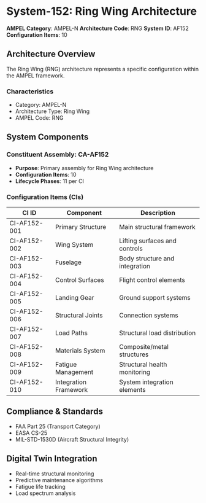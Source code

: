 # System-152: Ring Wing Architecture

**AMPEL Category**: AMPEL-N
**Architecture Code**: RNG
**System ID**: AF152
**Configuration Items**: 10

## Architecture Overview

The Ring Wing (RNG) architecture represents a specific configuration within the AMPEL framework.

### Characteristics
- Category: AMPEL-N
- Architecture Type: Ring Wing
- AMPEL Code: RNG

## System Components

### Constituent Assembly: CA-AF152
- **Purpose**: Primary assembly for Ring Wing architecture
- **Configuration Items**: 10
- **Lifecycle Phases**: 11 per CI

### Configuration Items (CIs)

| CI ID | Component | Description |
|-------|-----------|-------------|
| CI-AF152-001 | Primary Structure | Main structural framework |
| CI-AF152-002 | Wing System | Lifting surfaces and controls |
| CI-AF152-003 | Fuselage | Body structure and integration |
| CI-AF152-004 | Control Surfaces | Flight control elements |
| CI-AF152-005 | Landing Gear | Ground support systems |
| CI-AF152-006 | Structural Joints | Connection systems |
| CI-AF152-007 | Load Paths | Structural load distribution |
| CI-AF152-008 | Materials System | Composite/metal structures |
| CI-AF152-009 | Fatigue Management | Structural health monitoring |
| CI-AF152-010 | Integration Framework | System integration elements |

## Compliance & Standards
- FAA Part 25 (Transport Category)
- EASA CS-25
- MIL-STD-1530D (Aircraft Structural Integrity)

## Digital Twin Integration
- Real-time structural monitoring
- Predictive maintenance algorithms
- Fatigue life tracking
- Load spectrum analysis
